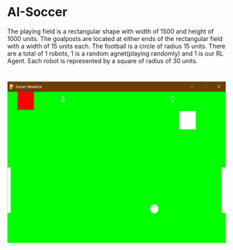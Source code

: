 # AI-Soccer
The playing field is a rectangular shape with width of 1500 and height of 1000 units.
The goalposts are located at either ends of the rectangular field with a width of 15 units each.
The football is a circle of radius 15 units.
There are a total of 1 robots, 1 is a random agnet(playing randomly) and 1 is our RL Agent. Each robot is represented by a square of radius of 30 units.
#
![1 V 1 Environment](https://github.com/Aman8T/AI-Soccer/blob/main/football%20environmnet.png)   

